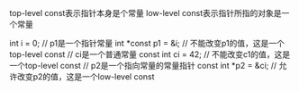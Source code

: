 top-level const表示指针本身是个常量
low-level const表示指针所指的对象是一个常量

int i = 0;
// p1是一个指针常量
int *const p1 = &i;     // 不能改变p1的值，这是一个top-level const
// ci是一个普通常量
const int ci = 42;      // 不能改变c1的值，这是一个top-level const
// p2是一个指向常量的常量指针
const int *p2 = &ci;    // 允许改变p2的值，这是一个low-level const
